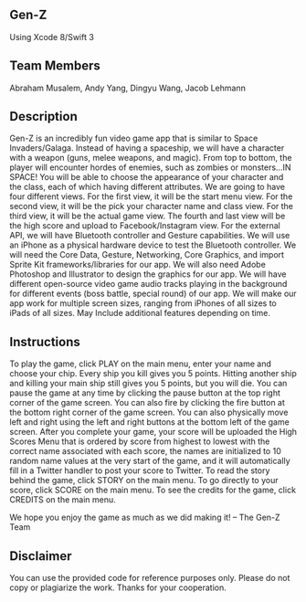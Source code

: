 
Gen-Z
------

Using Xcode 8/Swift 3

Team Members
------
Abraham Musalem, Andy Yang, Dingyu Wang, Jacob Lehmann

Description
------
Gen-Z is an incredibly fun video game app that is similar to Space Invaders/Galaga. Instead of having a spaceship, we will have a character with a weapon (guns, melee weapons, and magic). From top to bottom, the player will encounter hordes of enemies, such as zombies or monsters...IN SPACE! You will be able to choose the appearance of your character and the class, each of which having different attributes. We are going to have four different views. For the first view, it will be the start menu view. For the second view, it will be the pick your character name and class view. For the third view, it will be the actual game view. The fourth and last view will be the high score and upload to Facebook/Instagram view. For the external API, we will have Bluetooth controller and Gesture capabilities. We will use an iPhone as a physical hardware device to test the Bluetooth controller. We will need the Core Data, Gesture, Networking, Core Graphics, and import Sprite Kit frameworks/libraries for our app. We will also need Adobe Photoshop and Illustrator to design the graphics for our app. We will have different open-source video game audio tracks playing in the background for different events (boss battle, special round) of our app. We will make our app work for multiple screen sizes, ranging from iPhones of all sizes to iPads of all sizes. May Include additional features depending on time.

Instructions
------
To play the game, click PLAY on the main menu, enter your name and choose your chip. Every ship you kill gives you 5 points. Hitting another ship and killing your main ship still gives you 5 points, but you will die. You can pause the game at any time by clicking the pause button at the top right corner of the game screen. You can also fire by clicking the fire button at the bottom right corner of the game screen. You can also physically move left and right using the left and right buttons at the bottom left of the game screen. After you complete your game, your score will be uploaded the High Scores Menu that is ordered by score from highest to lowest with the correct name associated with each score, the names are initialized to 10 random name values at the very start of the game, and it will automatically fill in a Twitter handler to post your score to Twitter. 
	To read the story behind the game, click STORY on the main menu. 
	To go directly to your score, click SCORE on the main menu. 
	To see the credits for the game, click CREDITS on the main menu. 

We hope you enjoy the game as much as we did making it! – The Gen-Z Team

Disclaimer
------
You can use the provided code for reference purposes only. Please do not copy or plagiarize the work. Thanks for your cooperation.
